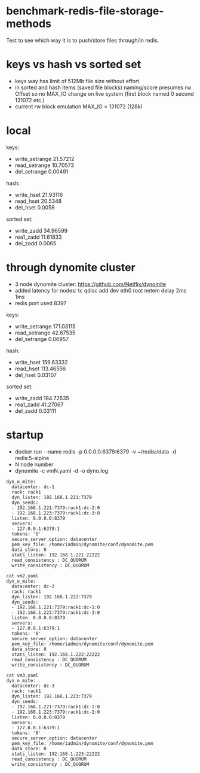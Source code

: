 # benchmark-redis-file-storage-methods

Test to see which way it is to push/store files through/in redis.
# keys vs hash vs sorted set
- keys way has limit of 512Mb file size without effort
- in sorted and hash items (saved file blocks) naming/score presumes rw Offset so no MAX_IO change on live system (first block named 0 second 131072 etc.)
- current rw block emulation MAX_IO = 131072 (128k)


# local
keys:
- write_setrange 21.57212
- read_setrange  10.70573
- del_setrange   0.00491

hash:
- write_hset     21.93116
- read_hset      20.5348
- del_hset       0.0058

sorted set:
- write_zadd     34.96599
- rea1_zadd      11.61833
- del_zadd       0.0065

# through dynomite cluster
- 3 node dynomite cluster: https://github.com/Netflix/dynomite
- added latency for nodes: tc qdisc add dev eth0 root netem delay 2ms 1ms
- redis port used 8397

keys:
- write_setrange 171.03115
- read_setrange  42.67535
- del_setrange   0.06957

hash:
- write_hset     159.63332
- read_hset      113.46556
- del_hset       0.03107

sorted set:
- write_zadd     184.72535
- rea1_zadd      41.27067
- del_zadd       0.03111

# startup
- docker run --name redis -p 0.0.0.0:6379:6379 -v ~/redis:/data -d redis:5-alpine
- N node number
- dynomite -c vmN.yaml -d -o dyno.log

```cat vm1.yaml 
dyn_o_mite:
  datacenter: dc-1
  rack: rack1
  dyn_listen: 192.168.1.221:7379
  dyn_seeds:
  - 192.168.1.221:7379:rack1:dc-2:0
  - 192.168.1.223:7379:rack1:dc-3:0
  listen: 0.0.0.0:8379
  servers:
  - 127.0.0.1:6379:1
  tokens: '0'
  secure_server_option: datacenter
  pem_key_file: /home/iadmin/dynomite/conf/dynomite.pem
  data_store: 0
  stats_listen: 192.168.1.221:22222
  read_consistency : DC_QUORUM
  write_consistency : DC_QUORUM

cat vm2.yaml 
dyn_o_mite:
  datacenter: dc-2
  rack: rack1
  dyn_listen: 192.168.1.222:7379
  dyn_seeds:
  - 192.168.1.221:7379:rack1:dc-1:0
  - 192.168.1.223:7379:rack1:dc-3:0
  listen: 0.0.0.0:8379
  servers:
  - 127.0.0.1:6379:1
  tokens: '0'
  secure_server_option: datacenter
  pem_key_file: /home/iadmin/dynomite/conf/dynomite.pem
  data_store: 0
  stats_listen: 192.168.1.222:22222
  read_consistency : DC_QUORUM
  write_consistency : DC_QUORUM

cat vm3.yaml 
dyn_o_mite:
  datacenter: dc-3
  rack: rack1
  dyn_listen: 192.168.1.223:7379
  dyn_seeds:
  - 192.168.1.221:7379:rack1:dc-1:0
  - 192.168.1.223:7379:rack1:dc-2:0
  listen: 0.0.0.0:8379
  servers:
  - 127.0.0.1:6379:1
  tokens: '0'
  secure_server_option: datacenter
  pem_key_file: /home/iadmin/dynomite/conf/dynomite.pem
  data_store: 0
  stats_listen: 192.168.1.223:22222
  read_consistency : DC_QUORUM
  write_consistency : DC_QUORUM

```

